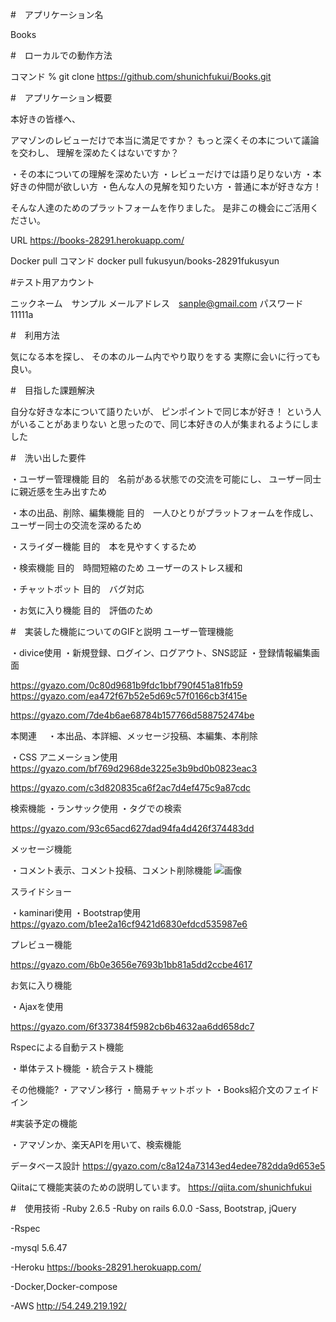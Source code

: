 #　アプリケーション名	

 Books


#　ローカルでの動作方法

コマンド
% git clone https://github.com/shunichfukui/Books.git


#　アプリケーション概要  

本好きの皆様へ、

アマゾンのレビューだけで本当に満足ですか？
もっと深くその本について議論を交わし、
理解を深めたくはないですか？

・その本についての理解を深めたい方
・レビューだけでは語り足りない方
・本好きの仲間が欲しい方
・色んな人の見解を知りたい方
・普通に本が好きな方！

そんな人達のためのプラットフォームを作りました。
是非この機会にご活用ください。


URL https://books-28291.herokuapp.com/

Docker pull  コマンド
docker pull fukusyun/books-28291fukusyun

#テスト用アカウント

ニックネーム　サンプル
メールアドレス　sanple@gmail.com
パスワード 11111a


#　利用方法

気になる本を探し、
その本のルーム内でやり取りをする
実際に会いに行っても良い。


#　目指した課題解決

自分な好きな本について語りたいが、
ピンポイントで同じ本が好き！
という人がいることがあまりない
と思ったので、同じ本好きの人が集まれるようにしました


#　洗い出した要件

・ユーザー管理機能
目的　名前がある状態での交流を可能にし、
ユーザー同士に親近感を生み出すため

・本の出品、削除、編集機能
目的　一人ひとりがプラットフォームを作成し、
ユーザー同士の交流を深めるため

・スライダー機能
目的　本を見やすくするため

・検索機能
目的　時間短縮のため
ユーザーのストレス緩和

・チャットボット
目的　バグ対応

・お気に入り機能
目的　評価のため


#　実装した機能についてのGIFと説明
ユーザー管理機能

・divice使用
・新規登録、ログイン、ログアウト、SNS認証
・登録情報編集画面

https://gyazo.com/0c80d9681b9fdc1bbf790f451a81fb59
https://gyazo.com/ea472f67b52e5d69c57f0166cb3f415e

https://gyazo.com/7de4b6ae68784b157766d588752474be

本関連　
・本出品、本詳細、メッセージ投稿、本編集、本削除

・CSS アニメーション使用
https://gyazo.com/bf769d2968de3225e3b9bd0b0823eac3

https://gyazo.com/c3d820835ca6f2ac7d4ef475c9a87cdc

検索機能
・ランサック使用
・タグでの検索

https://gyazo.com/93c65acd627dad94fa4d426f374483dd

メッセージ機能

・コメント表示、コメント投稿、コメント削除機能
![画像](https://gyazo.com/f4c742159727ddc7b48ed36ba45451e3)

スライドショー

・kaminari使用
・Bootstrap使用
https://gyazo.com/b1ee2a16cf9421d6830efdcd535987e6

プレビュー機能


https://gyazo.com/6b0e3656e7693b1bb81a5dd2ccbe4617

お気に入り機能

・Ajaxを使用

https://gyazo.com/6f337384f5982cb6b4632aa6dd658dc7

Rspecによる自動テスト機能

・単体テスト機能
・統合テスト機能


その他機能?
・アマゾン移行
・簡易チャットボット
・Books紹介文のフェイドイン

#実装予定の機能

・アマゾンか、楽天APIを用いて、検索機能




データベース設計
https://gyazo.com/c8a124a73143ed4edee782dda9d653e5




Qiitaにて機能実装のための説明しています。
https://qiita.com/shunichfukui


#　使用技術
-Ruby  2.6.5
-Ruby on rails 6.0.0
-Sass, Bootstrap, jQuery

-Rspec

-mysql 5.6.47

-Heroku 
https://books-28291.herokuapp.com/

-Docker,Docker-compose

-AWS
http://54.249.219.192/